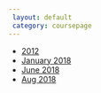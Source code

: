 ```yaml
--- 
 layout: default 
 category: coursepage 
--- 
```

+ [2012](me_2012.png)
+ [January 2018](me_2018_Jan.png)
+ [June 2018](me_2018_Jun.png)
+ [Aug 2018](me_2018_Aug.png)
